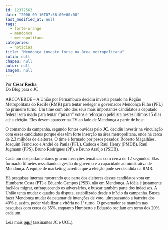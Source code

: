 ```yaml
---
id: 12372563
date: "2006-09-16T07:58:00+00:00"
last_modified_at: null
tags:
  - forte-orange
  - mendonca
  - metropolitana
categories:
  - noticias
title: "Mendonça investe forte na àrea metropolitana"
sutia: null
chapeu: null
autor: null
imagem: null
---
```

<p><FONT face=Verdana></p>
<p><P>Por <STRONG>César Rocha</STRONG><BR>Do Blog para o JC<BR></FONT><FONT face=Verdana><BR>ARCOVERDE – A União por Pernambuco decidiu investir pesado na Região Metropolitana do Recife (RMR) para tentar reeleger o governador Mendonça Filho (PFL) no primeiro turno. Um time com oito dos seus mais importantes candidatos a deputado federal será usado para tentar \"puxar\" votos e reforçar o pefelista nestes últimos 15 dias até a eleição. Eles devem aparecer na TV ao lado de Mendonça a partir de hoje. </FONT></P></p>
<p><P><FONT face=Verdana>O comando da campanha, segundo fontes ouvidas pelo <B>JC</B>, decidiu investir na vinculação com esses candidatos porque eles têm forte inserção na área metropolitana, onde há cerca de 2,3 milhões de eleitores. O time é formado por pesos pesados: Roberto Magalhães, Joaquim Francisco e André de Paula (PFL), Cadoca e Raul Henry (PMDB), Raul Jugmann (PPS), Bruno Rodrigues (PP), e Bruno Araújo (PSDB). </FONT></P></p>
<p><P><FONT face=Verdana>Cada um dos parlamentares gravou inserções temáticas com cerca de 12 segundos. Elas formarão filmetes ressaltando a gestão do governo e a capacidade administrativa de Mendonça. A equipe de marketing acredita que a eleição pode ser decidida na RMR. </FONT></P></p>
<p><P><FONT face=Verdana>Há pesquisas internas mostrando que parte dos eleitores desses candidatos vota em Humberto Costa (PT) e Eduardo Campos (PSB), não em Mendonça. A idéia é justamente fazê-los migrar, enfraquecendo os adversários, e buscar também parte dos indecisos. A União tenta mudar o quadro da disputa, estabilizado desde o in?cio da campanha. Busca fazer Mendonça mudar de patamar de intenções de voto, ultrapassando a barreira dos 40% e, assim, poder viabilizar a vitória no 1º turno. O governador se mantém nas pesquisas com cerca de 35%, enquanto Humberto e Eduardo oscilam em torno dos 20%, cada um.</FONT></P><FONT face=Verdana></p>
<p><P>Leia mais <STRONG><EM><A href=\"https://jc3.uol.com.br/jornal/2006/09/16/not_200971.php\" target=_blank>aqui</A></EM></STRONG> (assinantes JC e UOL).</P></FONT> </p>
